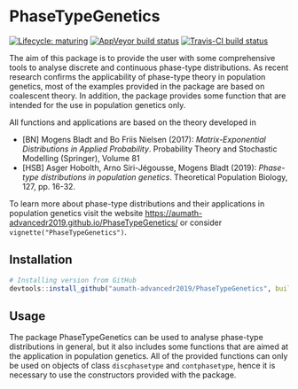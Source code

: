 # PhaseTypeGenetics

<!-- badges: start -->
[![Lifecycle: maturing](https://img.shields.io/badge/lifecycle-maturing-blue.svg)](https://www.tidyverse.org/lifecycle/#maturing)
[![AppVeyor build status](https://ci.appveyor.com/api/projects/status/github/aumath-advancedr2019/PhaseTypeGenetics?branch=master&svg=true)](https://ci.appveyor.com/project/JetteS/phasetypegenetics)
[![Travis-CI build status](https://travis-ci.com/aumath-advancedr2019/PhaseTypeGenetics.svg?branch=master)](https://travis-ci.com/aumath-advancedr2019/PhaseTypeGenetics)
<!-- badges: end -->

The aim of this package is to provide the user with some comprehensive tools to analyse discrete and continuous phase-type distributions. As recent research confirms the applicability of phase-type theory in population genetics, most of the examples provided in the package are based on coalescent theory. In addition, the package provides some function that are intended for the use in population genetics only.

All functions and applications are based on the theory developed in 

* [BN] Mogens Bladt and Bo Friis Nielsen (2017): 
  *Matrix-Exponential Distributions in Applied Probability*. 
  Probability Theory and Stochastic Modelling (Springer), Volume 81 
* [HSB] Asger Hobolth, Arno Siri-Jégousse, Mogens Bladt (2019): 
  *Phase-type distributions in population genetics*. 
  Theoretical Population Biology, 127, pp. 16-32.

To learn more about phase-type distributions and their applications in population genetics visit the website <https://aumath-advancedr2019.github.io/PhaseTypeGenetics/> or consider `vignette("PhaseTypeGenetics")`.

## Installation

```r
# Installing version from GitHub
devtools::install_github("aumath-advancedr2019/PhaseTypeGenetics", build_vignettes = TRUE, dependencies = TRUE)
```

## Usage

The package PhaseTypeGenetics can be used to analyse phase-type distributions in general, but it also includes some functions that are aimed at the application in population genetics. All of the provided functions can only be used on objects of class `discphasetype` and `contphasetype`, hence it is necessary to use the constructors provided with the package.
